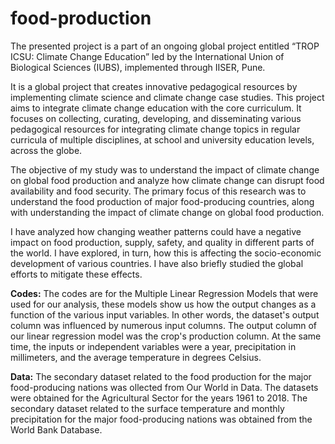 # food-production

The presented project is a part of an ongoing global project entitled “TROP ICSU: Climate Change Education” led by the International Union of Biological Sciences (IUBS), implemented through IISER, Pune. 

It is a global project that creates innovative pedagogical resources by implementing climate science and climate change case studies. This project aims to integrate climate change education with the core curriculum. It focuses on collecting, curating, developing, and disseminating various pedagogical resources for integrating climate change topics in regular curricula of multiple disciplines, at school and university education levels, across the globe. 

The objective of my study was to understand the impact of climate change on global food production and analyze how climate change can disrupt food availability and food security. The primary focus of this research was to understand the food production of major food-producing countries, along with understanding the impact of climate change on global food production. 

I have analyzed how changing weather patterns could have a negative impact on food production, supply, safety, and quality in different parts of the world. I have explored, in turn, how this is affecting the socio-economic development of various countries. I have also briefly studied the global efforts to mitigate these effects.

<ATTACHEMENTS>

**Codes:** 
The codes are for the Multiple Linear Regression Models that were used for our analysis, these models show us how the output changes as a function of the various input variables. In other words, the dataset's output column was influenced by numerous input columns. The output column of our linear regression model was the crop's production column. At the same time, the inputs or independent variables were a year, precipitation in millimeters, and the average temperature in degrees Celsius.

**Data:**
The secondary dataset related to the food production for the major food-producing nations was ollected from Our World in Data. The datasets were obtained for the Agricultural Sector for the years 1961 to 2018. The secondary dataset related to the surface temperature and monthly precipitation for the major food-producing nations was obtained from the World Bank Database.

